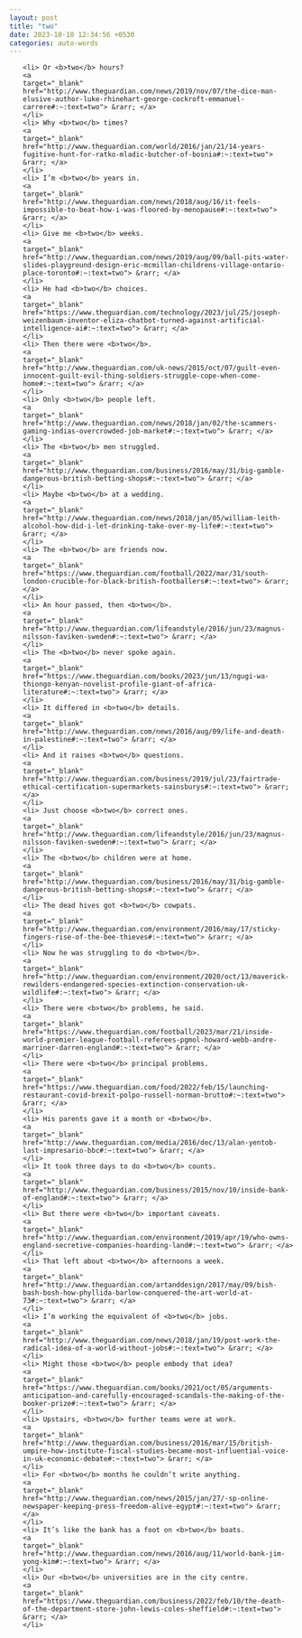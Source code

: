 ```yaml
---
layout: post
title: "two"
date: 2023-10-10 12:34:56 +0530
categories: auto-words
---
```

<ol>

    <li> Or <b>two</b> hours?
    <a 
    target="_blank" 
    href="http://www.theguardian.com/news/2019/nov/07/the-dice-man-elusive-author-luke-rhinehart-george-cockroft-emmanuel-carrere#:~:text=two"> &rarr; </a>
    </li>
    <li> Why <b>two</b> times?
    <a 
    target="_blank" 
    href="http://www.theguardian.com/world/2016/jan/21/14-years-fugitive-hunt-for-ratko-mladic-butcher-of-bosnia#:~:text=two"> &rarr; </a>
    </li>
    <li> I’m <b>two</b> years in.
    <a 
    target="_blank" 
    href="http://www.theguardian.com/news/2018/aug/16/it-feels-impossible-to-beat-how-i-was-floored-by-menopause#:~:text=two"> &rarr; </a>
    </li>
    <li> Give me <b>two</b> weeks.
    <a 
    target="_blank" 
    href="http://www.theguardian.com/news/2019/aug/09/ball-pits-water-slides-playground-design-eric-mcmillan-childrens-village-ontario-place-toronto#:~:text=two"> &rarr; </a>
    </li>
    <li> He had <b>two</b> choices.
    <a 
    target="_blank" 
    href="https://www.theguardian.com/technology/2023/jul/25/joseph-weizenbaum-inventor-eliza-chatbot-turned-against-artificial-intelligence-ai#:~:text=two"> &rarr; </a>
    </li>
    <li> Then there were <b>two</b>.
    <a 
    target="_blank" 
    href="http://www.theguardian.com/uk-news/2015/oct/07/guilt-even-innocent-guilt-evil-thing-soldiers-struggle-cope-when-come-home#:~:text=two"> &rarr; </a>
    </li>
    <li> Only <b>two</b> people left.
    <a 
    target="_blank" 
    href="http://www.theguardian.com/news/2018/jan/02/the-scammers-gaming-indias-overcrowded-job-market#:~:text=two"> &rarr; </a>
    </li>
    <li> The <b>two</b> men struggled.
    <a 
    target="_blank" 
    href="http://www.theguardian.com/business/2016/may/31/big-gamble-dangerous-british-betting-shops#:~:text=two"> &rarr; </a>
    </li>
    <li> Maybe <b>two</b> at a wedding.
    <a 
    target="_blank" 
    href="http://www.theguardian.com/news/2018/jan/05/william-leith-alcohol-how-did-i-let-drinking-take-over-my-life#:~:text=two"> &rarr; </a>
    </li>
    <li> The <b>two</b> are friends now.
    <a 
    target="_blank" 
    href="https://www.theguardian.com/football/2022/mar/31/south-london-crucible-for-black-british-footballers#:~:text=two"> &rarr; </a>
    </li>
    <li> An hour passed, then <b>two</b>.
    <a 
    target="_blank" 
    href="http://www.theguardian.com/lifeandstyle/2016/jun/23/magnus-nilsson-faviken-sweden#:~:text=two"> &rarr; </a>
    </li>
    <li> The <b>two</b> never spoke again.
    <a 
    target="_blank" 
    href="https://www.theguardian.com/books/2023/jun/13/ngugi-wa-thiongo-kenyan-novelist-profile-giant-of-africa-literature#:~:text=two"> &rarr; </a>
    </li>
    <li> It differed in <b>two</b> details.
    <a 
    target="_blank" 
    href="http://www.theguardian.com/news/2016/aug/09/life-and-death-in-palestine#:~:text=two"> &rarr; </a>
    </li>
    <li> And it raises <b>two</b> questions.
    <a 
    target="_blank" 
    href="http://www.theguardian.com/business/2019/jul/23/fairtrade-ethical-certification-supermarkets-sainsburys#:~:text=two"> &rarr; </a>
    </li>
    <li> Just choose <b>two</b> correct ones.
    <a 
    target="_blank" 
    href="http://www.theguardian.com/lifeandstyle/2016/jun/23/magnus-nilsson-faviken-sweden#:~:text=two"> &rarr; </a>
    </li>
    <li> The <b>two</b> children were at home.
    <a 
    target="_blank" 
    href="http://www.theguardian.com/business/2016/may/31/big-gamble-dangerous-british-betting-shops#:~:text=two"> &rarr; </a>
    </li>
    <li> The dead hives got <b>two</b> cowpats.
    <a 
    target="_blank" 
    href="http://www.theguardian.com/environment/2016/may/17/sticky-fingers-rise-of-the-bee-thieves#:~:text=two"> &rarr; </a>
    </li>
    <li> Now he was struggling to do <b>two</b>.
    <a 
    target="_blank" 
    href="http://www.theguardian.com/environment/2020/oct/13/maverick-rewilders-endangered-species-extinction-conservation-uk-wildlife#:~:text=two"> &rarr; </a>
    </li>
    <li> There were <b>two</b> problems, he said.
    <a 
    target="_blank" 
    href="https://www.theguardian.com/football/2023/mar/21/inside-world-premier-league-football-referees-pgmol-howard-webb-andre-marriner-darren-england#:~:text=two"> &rarr; </a>
    </li>
    <li> There were <b>two</b> principal problems.
    <a 
    target="_blank" 
    href="https://www.theguardian.com/food/2022/feb/15/launching-restaurant-covid-brexit-polpo-russell-norman-brutto#:~:text=two"> &rarr; </a>
    </li>
    <li> His parents gave it a month or <b>two</b>.
    <a 
    target="_blank" 
    href="http://www.theguardian.com/media/2016/dec/13/alan-yentob-last-impresario-bbc#:~:text=two"> &rarr; </a>
    </li>
    <li> It took three days to do <b>two</b> counts.
    <a 
    target="_blank" 
    href="http://www.theguardian.com/business/2015/nov/10/inside-bank-of-england#:~:text=two"> &rarr; </a>
    </li>
    <li> But there were <b>two</b> important caveats.
    <a 
    target="_blank" 
    href="http://www.theguardian.com/environment/2019/apr/19/who-owns-england-secretive-companies-hoarding-land#:~:text=two"> &rarr; </a>
    </li>
    <li> That left about <b>two</b> afternoons a week.
    <a 
    target="_blank" 
    href="http://www.theguardian.com/artanddesign/2017/may/09/bish-bash-bosh-how-phyllida-barlow-conquered-the-art-world-at-73#:~:text=two"> &rarr; </a>
    </li>
    <li> I’m working the equivalent of <b>two</b> jobs.
    <a 
    target="_blank" 
    href="http://www.theguardian.com/news/2018/jan/19/post-work-the-radical-idea-of-a-world-without-jobs#:~:text=two"> &rarr; </a>
    </li>
    <li> Might those <b>two</b> people embody that idea?
    <a 
    target="_blank" 
    href="https://www.theguardian.com/books/2021/oct/05/arguments-anticipation-and-carefully-encouraged-scandals-the-making-of-the-booker-prize#:~:text=two"> &rarr; </a>
    </li>
    <li> Upstairs, <b>two</b> further teams were at work.
    <a 
    target="_blank" 
    href="http://www.theguardian.com/business/2016/mar/15/british-umpire-how-institute-fiscal-studies-became-most-influential-voice-in-uk-economic-debate#:~:text=two"> &rarr; </a>
    </li>
    <li> For <b>two</b> months he couldn’t write anything.
    <a 
    target="_blank" 
    href="http://www.theguardian.com/news/2015/jan/27/-sp-online-newspaper-keeping-press-freedom-alive-egypt#:~:text=two"> &rarr; </a>
    </li>
    <li> It’s like the bank has a foot on <b>two</b> boats.
    <a 
    target="_blank" 
    href="http://www.theguardian.com/news/2016/aug/11/world-bank-jim-yong-kim#:~:text=two"> &rarr; </a>
    </li>
    <li> Our <b>two</b> universities are in the city centre.
    <a 
    target="_blank" 
    href="https://www.theguardian.com/business/2022/feb/10/the-death-of-the-department-store-john-lewis-coles-sheffield#:~:text=two"> &rarr; </a>
    </li>